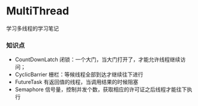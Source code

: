 # MultiThread
学习多线程的学习笔记
### 知识点
* CountDownLatch 闭锁：一个大门，当大门打开了，才能允许线程继续访问；
* CyclicBarrier 栅栏：等候线程全部到达才继续往下进行
* FutureTask 有返回值的线程，当调用结果的时候阻塞
* Semaphore 信号量，控制并发个数，获取相应的许可证之后线程才能往下执行
